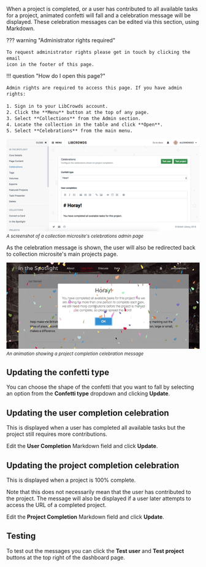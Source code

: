 When a project is completed, or a user has contributed to all available tasks
for a project, animated confetti will fall and a celebration message will
be displayed. These celebration messages can be edited via this section, using
Markdown.

??? warning "Administrator rights required"

    To request administrator rights please get in touch by clicking the email
    icon in the footer of this page.

!!! question "How do I open this page?"

    Admin rights are required to access this page. If you have admin rights:

    1. Sign in to your LibCrowds account.
    2. Click the **Menu** button at the top of any page.
    3. Select **Collections** from the Admin section.
    4. Locate the collection in the table and click **Open**.
    5. Select **Celebrations** from the main menu.

![A screenshot of a collection microsite's celebrations admin page](/assets/img/collection/celebrations.png?raw=true)
<br><small>*A screenshot of a collection microsite's celebrations admin page*</small>

As the celebration message is shown, the user will also be redirected back to
collection microsite's main projects page.

![An animation showing a project completion celebration message](/assets/img/project-celebration.gif?raw=true)
<br><small>*An animation showing a project completion celebration message*</small>

## Updating the confetti type

You can choose the shape of the confetti that you want to fall by selecting
an option from the **Confetti type** dropdown and clicking **Update**.

## Updating the user completion celebration

This is displayed when a user has completed all available tasks but the
project still requires more contributions.

Edit the **User Completion** Markdown field and click **Update**.

## Updating the project completion celebration

This is displayed when a project is 100% complete.

Note that this does not necessarily mean that the user has contributed to the
project. The message will also be displayed if a user later attempts to access
the URL of a completed project.

Edit the **Project Completion** Markdown field and click **Update**.

## Testing

To test out the messages you can click the **Test user** and **Test project**
buttons at the top right of the dashboard page.
